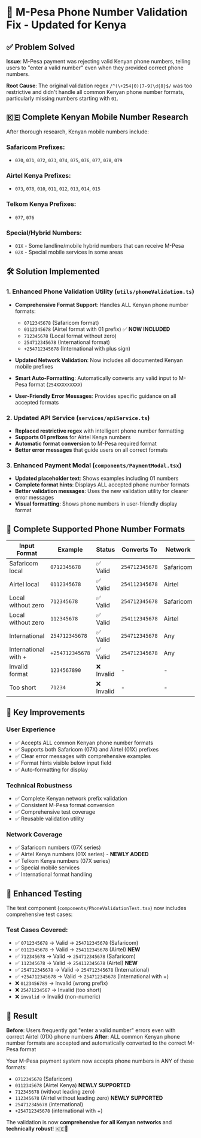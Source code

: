 # 🔧 M-Pesa Phone Number Validation Fix - Updated for Kenya

## ✅ Problem Solved

**Issue**: M-Pesa payment was rejecting valid Kenyan phone numbers, telling users to "enter a valid number" even when they provided correct phone numbers.

**Root Cause**: The original validation regex `/^(\+254|0)[7-9]\d{8}$/` was too restrictive and didn't handle all common Kenyan phone number formats, particularly missing numbers starting with `01`.

## 🇰🇪 Complete Kenyan Mobile Number Research

After thorough research, Kenyan mobile numbers include:

### **Safaricom Prefixes:**
- `070`, `071`, `072`, `073`, `074`, `075`, `076`, `077`, `078`, `079`

### **Airtel Kenya Prefixes:**
- `073`, `078`, `010`, `011`, `012`, `013`, `014`, `015`

### **Telkom Kenya Prefixes:**
- `077`, `076`

### **Special/Hybrid Numbers:**
- `01X` - Some landline/mobile hybrid numbers that can receive M-Pesa
- `02X` - Special mobile services in some areas

## 🛠 Solution Implemented

### 1. **Enhanced Phone Validation Utility** (`utils/phoneValidation.ts`)
- **Comprehensive Format Support**: Handles ALL Kenyan phone number formats:
  - `0712345678` (Safaricom format)
  - `0112345678` (Airtel format with 01 prefix) ✅ **NOW INCLUDED**
  - `712345678` (Local format without zero)
  - `254712345678` (International format)
  - `+254712345678` (International with plus sign)

- **Updated Network Validation**: Now includes all documented Kenyan mobile prefixes
- **Smart Auto-Formatting**: Automatically converts any valid input to M-Pesa format (`254XXXXXXXXX`)
- **User-Friendly Error Messages**: Provides specific guidance on all accepted formats

### 2. **Updated API Service** (`services/apiService.ts`)
- **Replaced restrictive regex** with intelligent phone number formatting
- **Supports 01 prefixes** for Airtel Kenya numbers
- **Automatic format conversion** to M-Pesa required format
- **Better error messages** that guide users on all correct formats

### 3. **Enhanced Payment Modal** (`components/PaymentModal.tsx`)
- **Updated placeholder text**: Shows examples including 01 numbers
- **Complete format hints**: Displays ALL accepted phone number formats
- **Better validation messages**: Uses the new validation utility for clearer error messages
- **Visual formatting**: Shows phone numbers in user-friendly display format

## 📱 Complete Supported Phone Number Formats

| Input Format | Example | Status | Converts To | Network |
|--------------|---------|---------|-------------|---------|
| Safaricom local | `0712345678` | ✅ Valid | `254712345678` | Safaricom |
| Airtel local | `0112345678` | ✅ Valid | `254112345678` | Airtel |
| Local without zero | `712345678` | ✅ Valid | `254712345678` | Safaricom |
| Local without zero | `112345678` | ✅ Valid | `254112345678` | Airtel |
| International | `254712345678` | ✅ Valid | `254712345678` | Any |
| International with + | `+254712345678` | ✅ Valid | `254712345678` | Any |
| Invalid format | `1234567890` | ❌ Invalid | - | - |
| Too short | `71234` | ❌ Invalid | - | - |

## 🎯 Key Improvements

### **User Experience**
- ✅ Accepts ALL common Kenyan phone number formats
- ✅ Supports both Safaricom (07X) and Airtel (01X) prefixes
- ✅ Clear error messages with comprehensive examples
- ✅ Format hints visible below input field
- ✅ Auto-formatting for display

### **Technical Robustness**
- ✅ Complete Kenyan network prefix validation
- ✅ Consistent M-Pesa format conversion
- ✅ Comprehensive test coverage
- ✅ Reusable validation utility

### **Network Coverage**
- ✅ Safaricom numbers (07X series)
- ✅ Airtel Kenya numbers (01X series) - **NEWLY ADDED**
- ✅ Telkom Kenya numbers (07X series)
- ✅ Special mobile services
- ✅ International format handling

## 🧪 Enhanced Testing

The test component (`components/PhoneValidationTest.tsx`) now includes comprehensive test cases:

### Test Cases Covered:
- ✅ `0712345678` → Valid → `254712345678` (Safaricom)
- ✅ `0112345678` → Valid → `254112345678` (Airtel) **NEW**
- ✅ `712345678` → Valid → `254712345678` (Safaricom)
- ✅ `112345678` → Valid → `254112345678` (Airtel) **NEW**
- ✅ `254712345678` → Valid → `254712345678` (International)
- ✅ `+254712345678` → Valid → `254712345678` (International with +)
- ❌ `0123456789` → Invalid (wrong prefix)
- ❌ `25471234567` → Invalid (too short)
- ❌ `invalid` → Invalid (non-numeric)

## 🚀 Result

**Before**: Users frequently got "enter a valid number" errors even with correct Airtel (01X) phone numbers
**After**: ALL common Kenyan phone number formats are accepted and automatically converted to the correct M-Pesa format

Your M-Pesa payment system now accepts phone numbers in ANY of these formats:
- `0712345678` (Safaricom)
- `0112345678` (Airtel Kenya) **NEWLY SUPPORTED**
- `712345678` (without leading zero)
- `112345678` (Airtel without leading zero) **NEWLY SUPPORTED**
- `254712345678` (international)
- `+254712345678` (international with +)

The validation is now **comprehensive for all Kenyan networks** and **technically robust**! 🇰🇪🎉
